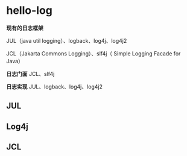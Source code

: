 # hello-log
**现有的日志框架**

JUL（java util logging）、logback、log4j、log4j2

JCL（Jakarta Commons Logging）、slf4j（ Simple Logging Facade for Java）

**日志门面**
JCL、slf4j

**日志实现**
JUL、logback、log4j、log4j2

## JUL

## Log4j

## JCL
